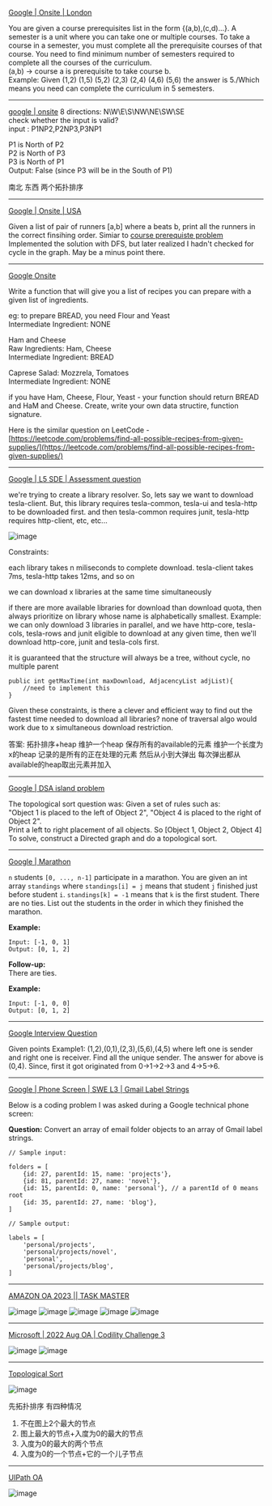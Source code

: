 [Google | Onsite | London](https://leetcode.com/discuss/interview-question/2304772/Google-or-Onsite-or-London)

You are given a course prerequisites list in the form {(a,b),(c,d)...}. A semester is a unit where you can take one or multiple courses. To take a course in a semester, you must complete all the prerequisite courses of that course. You need to find minimum number of semesters required to complete all the courses of the curriculum.  
(a,b) -> course a is prerequisite to take course b.  
Example: Given (1,2) (1,5) (5,2) (2,3) (2,4) (4,6) (5,6) the answer is 5./Which means you need can complete the curriculum in 5 semesters.

------

[google | onsite](https://leetcode.com/discuss/interview-question/1999138/google-or-onsite)
8 directions: N\W\E\S\NW\NE\SW\SE  
check whether the input is valid?  
input : P1NP2,P2NP3,P3NP1

P1 is North of P2  
P2 is North of P3  
P3 is North of P1  
Output: False (since P3 will be in the South of P1)

南北 东西 两个拓扑排序

---------------

[Google | Onsite | USA](https://leetcode.com/discuss/interview-question/1856575/Google-or-Onsite-or-USA)

Given a list of pair of runners [a,b] where a beats b, print all the runners in the correct finsihing order. Simiar to [course prerequiste problem](https://leetcode.com/problems/course-schedule-ii/)  
Implemented the solution with DFS, but later realized I hadn't checked for cycle in the graph. May be a minus point there.

----------------

[Google Onsite](https://leetcode.com/discuss/interview-question/1504849/Google-Onsite)

Write a function that will give you a list of recipes you can prepare with a given list of ingredients.

eg: to prepare BREAD, you need Flour and Yeast  
Intermediate Ingredient: NONE

Ham and Cheese  
Raw Ingredients: Ham, Cheese  
Intermediate Ingredient: BREAD

Caprese Salad: Mozzrela, Tomatoes  
Intermediate Ingredient: NONE

if you have Ham, Cheese, Flour, Yeast - your function should return BREAD and HaM and Cheese. Create, write your own data structire, function signature.

Here is the similar question on LeetCode - [https://leetcode.com/problems/find-all-possible-recipes-from-given-supplies/](https://leetcode.com/problems/find-all-possible-recipes-from-given-supplies/)

----------------

[Google | L5 SDE | Assessment question](https://leetcode.com/discuss/interview-question/2535666/Google-or-L5-SDE-or-Assessment-question)

we're trying to create a library resolver. So, lets say we want to download tesla-client. But, this library requires tesla-common, tesla-ui and tesla-http to be downloaded first. and then tesla-common requires junit, tesla-http requires http-client, etc, etc...

![image](https://assets.leetcode.com/users/images/fc1e3f1d-9a01-4be5-ba74-d4bb402c72ec_1662396425.7665935.png)

Constraints:

each library takes n miliseconds to complete download. tesla-client takes 7ms, tesla-http takes 12ms, and so on

we can download x libraries at the same time simultaneously

if there are more available libraries for download than download quota, then always prioritize on library whose name is alphabetically smallest. Example: we can only download 3 libraries in parallel, and we have http-core, tesla-cols, tesla-rows and junit eligible to download at any given time, then we'll download http-core, junit and tesla-cols first.

it is guaranteed that the structure will always be a tree, without cycle, no multiple parent

```
public int getMaxTime(int maxDownload, AdjacencyList adjList){
	//need to implement this 
}

```

Given these constraints, is there a clever and efficient way to find out the fastest time needed to download all libraries? none of traversal algo would work due to x simultaneous download restriction.

答案: 拓扑排序+heap
维护一个heap 保存所有的available的元素
维护一个长度为x的heap 记录的是所有的正在处理的元素 然后从小到大弹出 每次弹出都从available的heap取出元素并加入

---------

[Google | DSA island problem](https://leetcode.com/discuss/interview-question/2545702/Google-or-DSA-island-problem)

The topological sort question was: Given a set of rules such as:  
"Object 1 is placed to the left of Object 2", "Object 4 is placed to the right of Object 2".  
Print a left to right placement of all objects. So [Object 1, Object 2, Object 4]  
To solve, construct a Directed graph and do a topological sort.

---------

[Google | Marathon](https://leetcode.com/discuss/interview-question/355686/Google-or-Marathon)

`n`  students  `[0, ..., n-1]`  participate in a marathon. You are given an int array  `standings`  where  `standings[i] = j`  means that student  `j`  finished just before student  `i`.  `standings[k] = -1`  means that  `k`  is the first student. There are no ties. List out the students in the order in which they finished the marathon.

**Example:**

```
Input: [-1, 0, 1]
Output: [0, 1, 2]

```

**Follow-up:**  
There are ties.

**Example:**

```
Input: [-1, 0, 0]
Output: [0, 1, 2]
```

------------

[Google Interview Question](https://leetcode.com/discuss/interview-question/1876706/Google-Interview-Question)

Given points Example1: (1,2),(0,1),(2,3),(5,6),(4,5) where left one is sender and right one is receiver. Find all the unique sender. The answer for above is (0,4). Since, first it got originated from 0->1->2->3 and 4->5->6.

--------

[Google | Phone Screen | SWE L3 | Gmail Label Strings](https://leetcode.com/discuss/interview-question/1717614/Google-or-Phone-Screen-or-SWE-L3-or-Gmail-Label-Strings)

Below is a coding problem I was asked during a Google technical phone screen:

**Question:**  Convert an array of email folder objects to an array of Gmail label strings.

```
// Sample input:

folders = [
    {id: 27, parentId: 15, name: 'projects'},
    {id: 81, parentId: 27, name: 'novel'},
    {id: 15, parentId: 0, name: 'personal'}, // a parentId of 0 means root
    {id: 35, parentId: 27, name: 'blog'},
]

// Sample output:

labels = [
    'personal/projects',
    'personal/projects/novel',
    'personal',
    'personal/projects/blog',
]
```

------------

[AMAZON OA 2023 || TASK MASTER](https://leetcode.com/discuss/interview-question/2615836/AMAZON-OA-2023-oror-TASK-MASTER)

![image](https://assets.leetcode.com/users/images/b95bf162-0ce7-453f-ba7a-47412ab560b7_1663978336.778409.png)
![image](https://assets.leetcode.com/users/images/d094f9d1-6906-41be-9075-0a0f922431cf_1663978343.718417.png)
![image](https://assets.leetcode.com/users/images/fc067582-cb3a-41c9-b551-9fa706bf28fa_1663978351.310015.png)
![image](https://assets.leetcode.com/users/images/e7d7c36f-f8b9-46ba-be10-a39a291e5334_1663978361.021239.png)
![image](https://assets.leetcode.com/users/images/cb748259-7ef0-4431-9dfc-ca3b548d2c77_1663978368.8857756.png)

---------------

[Microsoft | 2022 Aug OA | Codility Challenge 3](https://leetcode.com/discuss/interview-question/2450732/Microsoft-or-2022-Aug-OA-or-Codility-Challenge-3)

![image](https://assets.leetcode.com/users/images/c1bda41e-8fea-4ba2-aa2e-997c5ad9abb1_1660940007.4492052.jpeg)
![image](https://assets.leetcode.com/users/images/73762e85-6586-47c8-a3bb-5afb9370035f_1660940005.4988134.jpeg)

----------

[Topological Sort](https://leetcode.com/discuss/interview-question/1994436/Topological-Sort)

![image](https://assets.leetcode.com/users/images/5bfcfaa5-7747-472e-8992-9d99a006f1c4_1651330809.0534782.png)

先拓扑排序 有四种情况
1. 不在图上2个最大的节点
2. 图上最大的节点+入度为0的最大的节点
3. 入度为0的最大的两个节点
4. 入度为0的一个节点+它的一个儿子节点

-----------

[UIPath OA](https://leetcode.com/discuss/interview-question/2666678/UIPath-OA)

![image](https://assets.leetcode.com/users/images/63f3339c-a10d-481e-a59c-d2e444a6c018_1665023080.632994.png)

<!--stackedit_data:
eyJoaXN0b3J5IjpbNTA1MjA1NzYwLDE3MzU3MjEyMjBdfQ==
-->
